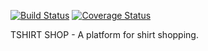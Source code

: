 [![Build Status](https://travis-ci.com/rajeman/tshirt-shop-backend.svg?token=Dqpv7riB7TGxfz4yfpSf&branch=develop)](https://travis-ci.com/rajeman/tshirt-shop-backend)
[![Coverage Status](https://coveralls.io/repos/github/rajeman/tshirt-shop-backend/badge.svg?branch=develop&t=ZuQdH4)](https://coveralls.io/github/rajeman/tshirt-shop-backend?branch=develop)

TSHIRT SHOP - A platform for shirt shopping.

